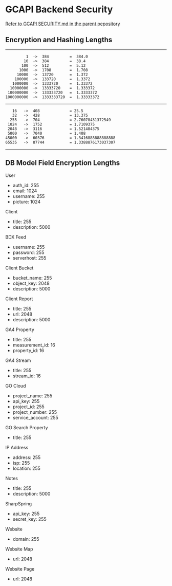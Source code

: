 # GCAPI Backend Security

[Refer to GCAPI SECURITY.md in the parent pepository](https://github.com/joeygrable94/GCAPI/blob/main/SECURITY.md)

## Encryption and Hashing Lengths

------------------------------------------------------------

             1  ->  384         =  384.0
            10  ->  384         =  38.4
           100  ->  512         =  5.12
          1000  ->  1708        =  1.708
         10000  ->  13720       =  1.372
        100000  ->  133720      =  1.3372
       1000000  ->  1333720     =  1.33372
      10000000  ->  13333720    =  1.333372
     100000000  ->  133333720   =  1.3333372
    1000000000  ->  1333333720  =  1.33333372

------------------------------------------------------------

       16   ->  408             = 25.5
       32   ->  428             = 13.375
      255   ->  704             = 2.76078431372549
     1024   ->  1752            = 1.7109375
     2048   ->  3116            = 1.521484375
     5000   ->  7040            = 1.408
    45000   ->  60376           = 1.3416888888888888
    65535   ->  87744           = 1.3388876173037307

------------------------------------------------------------

## DB Model Field Encryption Lengths

User

- auth_id: 255
- email: 1024
- username: 255
- picture: 1024

Client

- title: 255
- description: 5000

BDX Feed

- username: 255
- password: 255
- serverhost: 255

Client Bucket

- bucket_name: 255
- object_key: 2048
- description: 5000

Client Report

- title: 255
- url: 2048
- description: 5000

GA4 Property

- title: 255
- measurement_id: 16
- property_id: 16

GA4 Stream

- title: 255
- stream_id: 16

GO Cloud

- project_name: 255
- api_key: 255
- project_id: 255
- project_number: 255
- service_account: 255

GO Search Property

- title: 255

IP Address

- address: 255
- isp: 255
- location: 255

Notes

- title: 255
- description: 5000

SharpSpring

- api_key: 255
- secret_key: 255

Website

- domain: 255

Website Map

- url: 2048

Website Page

- url: 2048
